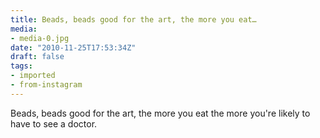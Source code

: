 ```yaml
---
title: Beads, beads good for the art, the more you eat…
media:
- media-0.jpg
date: "2010-11-25T17:53:34Z"
draft: false
tags:
- imported
- from-instagram
---
```

Beads, beads good for the art, the more you eat the more you're likely to have to see a doctor.
